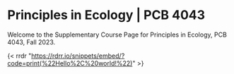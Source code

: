 # Principles in Ecology | PCB 4043
Welcome to the Supplementary Course Page for Principles in Ecology, PCB 4043, Fall 2023.

{< rrdr "https://rdrr.io/snippets/embed/?code=print(%22Hello%2C%20world!%22)" >}
